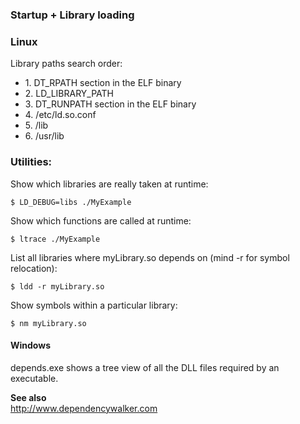 ###  Startup + Library loading

###  Linux

Library paths search order:

* 1\. DT_RPATH section in the ELF binary
* 2\. LD_LIBRARY_PATH
* 3\. DT_RUNPATH section in the ELF binary
* 4\. /etc/ld.so.conf
* 5\. /lib
* 6\. /usr/lib
 
 
 ###  Utilities:
      
Show which libraries are really taken at runtime:

    $ LD_DEBUG=libs ./MyExample
    
Show which functions are called at runtime: 

    $ ltrace ./MyExample
    
List all libraries where myLibrary.so depends on (mind -r for symbol relocation):

    $ ldd -r myLibrary.so
    
Show symbols within a particular library:

    $ nm myLibrary.so
    
####  Windows

depends.exe shows a tree view of all the DLL files required by an executable.

**See also**  
    http://www.dependencywalker.com 